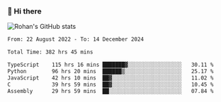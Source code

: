 ### 👋 Hi there 

<!--
**rohznmdev/rohznmdev** is a ✨ _special_ ✨ repository because its `README.md` (this file) appears on your GitHub profile.

Here are some ideas to get you started:

- 🔭 I’m currently working on ...
- 🌱 I’m currently learning Ruby and Ruby on Rails
- 👯 I’m looking to collaborate on ...
- 🤔 I’m looking for help with ...
- 💬 Ask me about ...
- 📫 How to reach me: ...
- 😄 Pronouns: ...
- ⚡ Fun fact: ...
-->
![Rohan's GitHub stats](https://github-readme-stats.vercel.app/api?username=rohznmdev&theme=dark&show_icons=true)

<!--START_SECTION:waka-->

```txt
From: 22 August 2022 - To: 14 December 2024

Total Time: 382 hrs 45 mins

TypeScript    115 hrs 16 mins ███████▓░░░░░░░░░░░░░░░░░   30.11 %
Python        96 hrs 20 mins  ██████▒░░░░░░░░░░░░░░░░░░   25.17 %
JavaScript    42 hrs 10 mins  ██▓░░░░░░░░░░░░░░░░░░░░░░   11.02 %
C             39 hrs 59 mins  ██▓░░░░░░░░░░░░░░░░░░░░░░   10.45 %
Assembly      29 hrs 59 mins  ██░░░░░░░░░░░░░░░░░░░░░░░   07.84 %
```

<!--END_SECTION:waka-->
